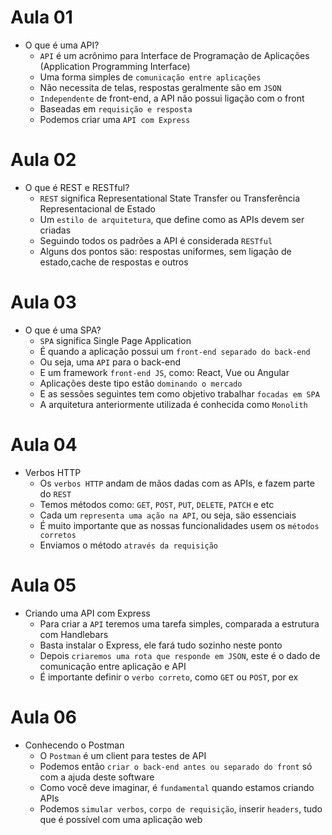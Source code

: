 # Aula 01

- O que é uma API?
  - `API` é um acrônimo para Interface de Programação de Aplicações (Application Programming Interface)
  - Uma forma simples de `comunicação entre aplicações`
  - Não necessita de telas, respostas geralmente são em `JSON`
  - `Independente` de front-end, a API não possui ligação com o front
  - Baseadas em `requisição e resposta`
  - Podemos criar uma `API com Express`

# Aula 02

- O que é REST e RESTful?
  - `REST` significa Representational State Transfer ou Transferência Representacional de Estado
  - Um `estilo de arquitetura`, que define como as APIs devem ser criadas
  - Seguindo todos os padrões a API é considerada `RESTful`
  - Alguns dos pontos säo: respostas uniformes, sem ligação de estado,cache de respostas e outros

# Aula 03

- O que é uma SPA?
  - `SPA` significa Single Page Application
  - É quando a aplicação possui um `front-end separado do back-end`
  - Ou seja, uma `API` para o back-end
  - E um framework `front-end JS`, como: React, Vue ou Angular
  - Aplicações deste tipo estão `dominando o mercado`
  - E as sessões seguintes tem como objetivo trabalhar `focadas em SPA`
  - A arquitetura anteriormente utilizada é conhecida como `Monolith`

# Aula 04

- Verbos HTTP
  - Os `verbos HTTP` andam de mãos dadas com as APIs, e fazem parte do `REST`
  - Temos métodos como: `GET`, `POST`, `PUT`, `DELETE`, `PATCH` e etc
  - Cada um `representa uma ação na API`, ou seja, säo essenciais
  - É muito importante que as nossas funcionalidades usem os `métodos corretos`
  - Enviamos o método `através da requisição`

# Aula 05

- Criando uma API com Express
  - Para criar a `API` teremos uma tarefa simples, comparada a estrutura com Handlebars
  - Basta instalar o Express, ele fará tudo sozinho neste ponto
  - Depois `criaremos uma rota que responde em JSON`, este é o dado de comunicação entre aplicação e API
  - É importante definir o `verbo correto`, como `GET` ou `POST`, por ex

# Aula 06

- Conhecendo o Postman
  - O `Postman` é um client para testes de API
  - Podemos então `criar o back-end antes ou separado do front` só com a ajuda deste software
  - Como você deve imaginar, é `fundamental` quando estamos criando APIs
  - Podemos `simular verbos`, `corpo de requisição`, inserir `headers`, tudo que é possível com uma aplicação web
